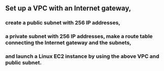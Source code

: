 ## Set up a VPC with an Internet gateway, 
### create a public subnet with 256 IP addresses, 
### a private subnet with 256 IP addresses, make a route table connecting the Internet gateway and the subnets, 
### and launch a Linux EC2 instance by using the above VPC and public subnet.
